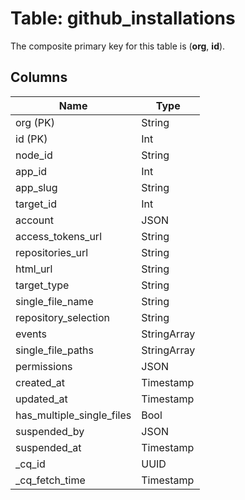 # Table: github_installations


The composite primary key for this table is (**org**, **id**).


## Columns
| Name          | Type          |
| ------------- | ------------- |
|org (PK)|String|
|id (PK)|Int|
|node_id|String|
|app_id|Int|
|app_slug|String|
|target_id|Int|
|account|JSON|
|access_tokens_url|String|
|repositories_url|String|
|html_url|String|
|target_type|String|
|single_file_name|String|
|repository_selection|String|
|events|StringArray|
|single_file_paths|StringArray|
|permissions|JSON|
|created_at|Timestamp|
|updated_at|Timestamp|
|has_multiple_single_files|Bool|
|suspended_by|JSON|
|suspended_at|Timestamp|
|_cq_id|UUID|
|_cq_fetch_time|Timestamp|